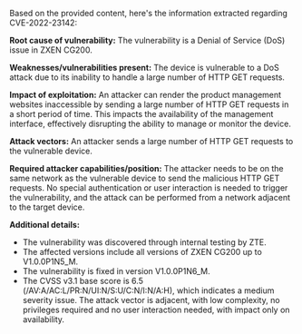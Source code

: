 Based on the provided content, here's the information extracted regarding CVE-2022-23142:

**Root cause of vulnerability:** The vulnerability is a Denial of Service (DoS) issue in ZXEN CG200.

**Weaknesses/vulnerabilities present:** The device is vulnerable to a DoS attack due to its inability to handle a large number of HTTP GET requests.

**Impact of exploitation:** An attacker can render the product management websites inaccessible by sending a large number of HTTP GET requests in a short period of time. This impacts the availability of the management interface, effectively disrupting the ability to manage or monitor the device.

**Attack vectors:** An attacker sends a large number of HTTP GET requests to the vulnerable device.

**Required attacker capabilities/position:** The attacker needs to be on the same network as the vulnerable device to send the malicious HTTP GET requests. No special authentication or user interaction is needed to trigger the vulnerability, and the attack can be performed from a network adjacent to the target device.

**Additional details:**

*   The vulnerability was discovered through internal testing by ZTE.
*   The affected versions include all versions of ZXEN CG200 up to V1.0.0P1N5\_M.
*   The vulnerability is fixed in version V1.0.0P1N6\_M.
*   The CVSS v3.1 base score is 6.5 (/AV:A/AC:L/PR:N/UI:N/S:U/C:N/I:N/A:H), which indicates a medium severity issue. The attack vector is adjacent, with low complexity, no privileges required and no user interaction needed, with impact only on availability.